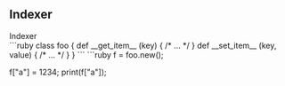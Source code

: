 Indexer
----

<div class="example">
Indexer
</div>
```ruby
class foo {
    def __get_item__ (key) {
        /* ... */
    }
    def __set_item__ (key, value) {
        /* ... */
    }
}
```
```ruby
f = foo.new();

f["a"] = 1234;
print(f["a"]);
```
